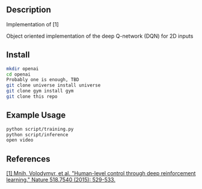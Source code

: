 ## Description

Implementation of [1]

Object oriented implementation of the deep Q-network (DQN) for 2D inputs

## Install

```bash
mkdir openai
cd openai
Probably one is enough, TBD
git clone universe install universe
git clone gym install gym
git clone this repo
```

## Example Usage

```bash
python script/training.py
python script/inference
open video
```

## References

[[1] Mnih, Volodymyr, et al. "Human-level control through deep reinforcement learning." Nature 518.7540 (2015): 529-533.](http://www.davidqiu.com:8888/research/nature14236.pdf)

